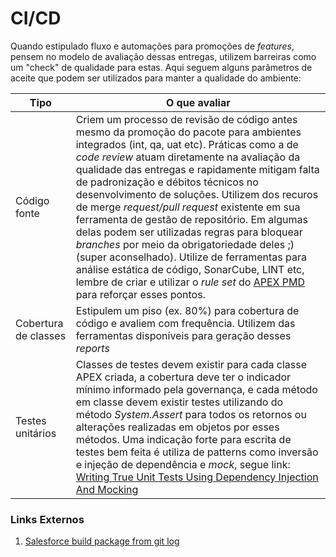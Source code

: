 # CI/CD

Quando estipulado fluxo e automações para promoções de _features_, pensem no modelo de avaliação dessas entregas, utilizem barreiras como um "check" de qualidade para estas. Aqui seguem alguns parâmetros de aceite que podem ser utilizados para manter a qualidade do ambiente:

| Tipo                 | O que avaliar                                                                                                                                                                                                                                                                                                                                                                                                                                                                                                                                                                                                                                                                                                                                                                 |
| -------------------- | ----------------------------------------------------------------------------------------------------------------------------------------------------------------------------------------------------------------------------------------------------------------------------------------------------------------------------------------------------------------------------------------------------------------------------------------------------------------------------------------------------------------------------------------------------------------------------------------------------------------------------------------------------------------------------------------------------------------------------------------------------------------------------- |
| Código fonte         | Criem um processo de revisão de código antes mesmo da promoção do pacote para ambientes integrados (int, qa, uat etc). Práticas como a de _code review_ atuam diretamente na avaliação da qualidade das entregas e rapidamente mitigam falta de padronização e débitos técnicos no desenvolvimento de soluções. Utilizem dos recuros de merge _request/pull request_ existente em sua ferramenta de gestão de repositório. Em algumas delas podem ser utilizadas regras para bloquear _branches_ por meio da obrigatoriedade deles ;) (super aconselhado). Utilize de ferramentas para análise estática de código, SonarCube, LINT etc, lembre de criar e utilizar o _rule set_ do [APEX PMD](https://pmd.github.io/latest/pmd\_rules\_apex.html) para reforçar esses pontos. |
| Cobertura de classes | Estipulem um piso (ex. 80%) para cobertura de código e avaliem com frequência. Utilizem das ferramentas disponíveis para geração desses _reports_                                                                                                                                                                                                                                                                                                                                                                                                                                                                                                                                                                                                                             |
| Testes unitários     | Classes de testes devem existir para cada classe APEX criada, a cobertura deve ter o indicador mínimo informado pela governança, e cada método em classe devem existir testes utilizando do método _System.Assert_ para todos os retornos ou alterações realizadas em objetos por esses métodos. Uma indicação forte para escrita de testes bem feita é utiliza de patterns como inversão e injeção de dependência e _mock_, segue link: [Writing True Unit Tests Using Dependency Injection And Mocking](https://www.salesforce.com/video/306475/)                                                                                                                                                                                                                           |

### Links Externos

1. [Salesforce build package from git log](https://github.com/renanlq/utils/tree/main/bash/salesforce-build)
